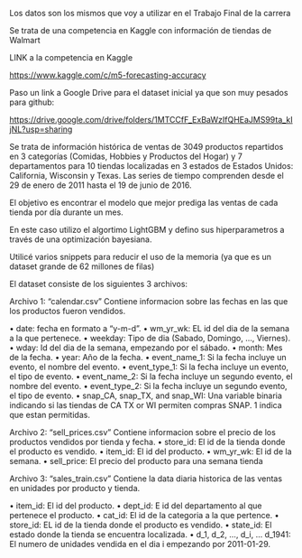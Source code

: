 Los datos son los mismos que voy a utilizar en el Trabajo Final de la carrera

Se trata de una competencia en Kaggle con información de tiendas de Walmart

LINK a la competencia en Kaggle

https://www.kaggle.com/c/m5-forecasting-accuracy

Paso un link a Google Drive para el dataset inicial ya que son muy pesados para github:

https://drive.google.com/drive/folders/1MTCCfF_ExBaWzIfQHEaJMS99ta_kIjNL?usp=sharing

Se trata de información histórica de ventas de 3049 productos repartidos en 3 categorías (Comidas, Hobbies y Productos del Hogar) y 7 departamentos para 10 tiendas localizadas en 3 estados de Estados Unidos: California, Wisconsin y Texas. Las series de tiempo comprenden desde el 29 de enero de 2011 hasta el 19 de junio de 2016.

El objetivo es encontrar el modelo que mejor prediga las ventas de cada tienda por día durante un mes.

En este caso utilizo el algortimo LightGBM y defino sus hiperparametros a través de una optimización bayesiana.

Utilicé varios snippets para reducir el uso de la memoria (ya que es un dataset grande de 62 millones de filas)

El dataset consiste de los siguientes 3 archivos:

Archivo 1: “calendar.csv” 
Contiene informacion sobre las fechas en las que los productos fueron vendidos.

•	date: fecha en formato a “y-m-d”.
•	wm_yr_wk: EL id del dia de la semana a la que pertenece.
•	weekday: Tipo de dia (Sabado, Domingo, …, Viernes).
•	wday: Id del dia de la semana, empezando por el sábado.
•	month: Mes de la fecha.
•	year: Año de la fecha.
•	event_name_1: Si la fecha incluye un evento, el nombre del evento.
•	event_type_1: Si la fecha incluye un evento, el tipo de evento.
•	event_name_2: Si la fecha incluye un segundo evento, el nombre del evento.
•	event_type_2: Si la fecha incluye un segundo evento, el tipo de evento.
•	snap_CA, snap_TX, and snap_WI: Una variable binaria indicando si las tiendas de CA TX or WI permiten compras SNAP. 1 indica que estan permitidas.

Archivo 2: “sell_prices.csv”
Contiene informacion sobre el precio de los productos vendidos por tienda y fecha.
•	store_id: El id de la tienda donde el producto es vendido. 
•	item_id: El id del producto.
•	wm_yr_wk: El id de la semana.
•	sell_price: El precio del producto para una semana tienda

Archivo 3: “sales_train.csv” 
Contiene la data diaria historica de las ventas en unidades por producto y tienda.

•	item_id: El id del producto.
•	dept_id: E id del departamento al que pertenece el producto.
•	cat_id: El id de la categoria a la que pertence.
•	store_id: EL id de la tienda donde el producto es vendido.
•	state_id: El estado donde la tienda se encuentra localizada.
•	d_1, d_2, …, d_i, … d_1941: El numero de unidades vendida en el dia i empezando por 2011-01-29. 
